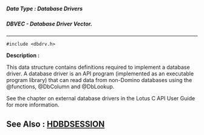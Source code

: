 ##### Data Type : Database Drivers
##### DBVEC - Database Driver Vector.
---
```
#include <dbdrv.h>
```
**Description :**

This data structure contains definitions required to implement a database 
driver.  A database driver is an API program (implemented as an executable 
program library) that can read data from non-Domino databases using the 
@functions, @DbColumn and @DbLookup.

See the chapter on external database drivers in the Lotus C API User Guide for 
more information.

**See Also :**
[HDBDSESSION](/reference/Data/HDBDSESSION)
---

